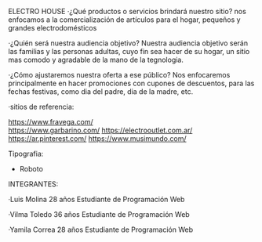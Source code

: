 ELECTRO HOUSE
·¿Qué productos o servicios brindará nuestro sitio? 
nos enfocamos a la comercialización de artículos para el hogar, pequeños y grandes electrodomésticos 


·¿Quién será nuestra audiencia objetivo?
Nuestra audiencia objetivo serán las familias y las personas adultas, cuyo fin sea hacer de su hogar, un sitio mas comodo y agradable de la mano de la tegnologia.  


·¿Cómo ajustaremos nuestra oferta a ese público?
Nos enfocaremos principalmente en hacer promociones con cupones de descuentos, para las fechas festivas, como dia del padre, dia de la madre, etc.



·sitios de referencia:

https://www.fravega.com/  
https://www.garbarino.com/
https://electrooutlet.com.ar/
https://ar.pinterest.com/
https://www.musimundo.com/


Tipografia:
- Roboto  

INTEGRANTES:

·Luis Molina
28 años 
Estudiante de Programación Web

·Vilma Toledo 
36 años
Estudiante de Programación Web

·Yamila Correa
28 años 
Estudiante de Programación Web

